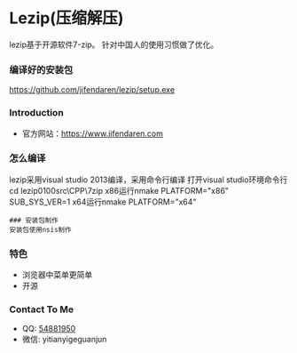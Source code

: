 Lezip(压缩解压)
==================
lezip基于开源软件7-zip。
针对中国人的使用习惯做了优化。

### 编译好的安装包
https://github.com/jifendaren/lezip/setup.exe



### Introduction
* 官方网站：https://www.jifendaren.com



### 怎么编译
lezip采用visual studio 2013编译，采用命令行编译
打开visual studio环境命令行
cd lezip0100src\CPP\7zip
x86运行nmake PLATFORM="x86" SUB_SYS_VER=1
x64运行nmake PLATFORM="x64"
```
### 安装包制作
安装包使用nsis制作
```

### 特色
* 浏览器中菜单更简单
* 开源


### Contact To Me
 * QQ: [54881950](http://wpa.qq.com/msgrd?v=3&uin=54881950&site=qq&menu=yes)
 * 微信: yitianyigeguanjun



